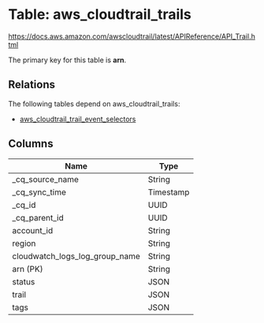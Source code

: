 # Table: aws_cloudtrail_trails

https://docs.aws.amazon.com/awscloudtrail/latest/APIReference/API_Trail.html

The primary key for this table is **arn**.

## Relations

The following tables depend on aws_cloudtrail_trails:
  - [aws_cloudtrail_trail_event_selectors](aws_cloudtrail_trail_event_selectors.md)

## Columns

| Name          | Type          |
| ------------- | ------------- |
|_cq_source_name|String|
|_cq_sync_time|Timestamp|
|_cq_id|UUID|
|_cq_parent_id|UUID|
|account_id|String|
|region|String|
|cloudwatch_logs_log_group_name|String|
|arn (PK)|String|
|status|JSON|
|trail|JSON|
|tags|JSON|